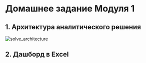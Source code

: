 # Домашнее задание Модуля 1
## 1. Архитектура аналитического решения
![solve_architecture](https://github.com/Qehh/Data-Engineering/assets/58768263/d1dea5c0-2439-475b-8f80-2365cd3714d4)

## 2. Дашборд в Excel
